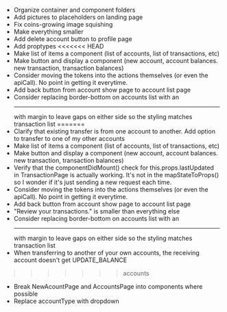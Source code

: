 - Organize container and component folders
- Add pictures to placeholders on landing page
- Fix coins-growing image squishing
- Make everything smaller
- Add delete account button to profile page
- Add proptypes
<<<<<<< HEAD
- Make list of items a component (list of accounts, list of transactions, etc)
- Make button and display a component (new account, account balances.  new transaction, transaction balances)
- Consider moving the tokens into the actions themselves (or even the apiCall).  No point in getting it everytime.
- Add back button from account show page to account list page
- Consider replacing border-bottom on accounts list with an <hr /> with margin to leave gaps on either side so the styling matches transaction list
=======
- Clarify that existing transfer is from one account to another.  Add option to transfer to one of my other accounts
- Make list of items a component (list of accounts, list of transactions, etc)
- Make button and display a component (new account, account balances.  new transaction, transaction balances)
- Verify that the componentDidMount() check for this.props.lastUpdated in TransactionPage is actually working.  It's not in the mapStateToProps() so I wonder if it's just sending a new request each time.
- Consider moving the tokens into the actions themselves (or even the apiCall).  No point in getting it everytime.
- Add back button from account show page to account list page
- "Review your transactions." is smaller than everything else
- Consider replacing border-bottom on accounts list with an <hr /> with margin to leave gaps on either side so the styling matches transaction list
- When transferring to another of your own accounts, the receiving account doesn't get UPDATE_BALANCE
>>>>>>> accounts
- Break NewAcountPage and AccountsPage into components where possible
- Replace accountType with dropdown